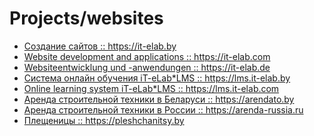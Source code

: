# Projects/websites

<ul>
<li><a href="https://it-elab.by" title="Создание сайтов">Создание сайтов :: https://it-elab.by</a></li>
<li><a href="https://it-elab.com" title="Website development">Website development and applications :: https://it-elab.com</a></li>
<li><a href="https://it-elab.de" title="Websiteentwicklung und -anwendungen">Websiteentwicklung und -anwendungen :: https://it-elab.de</a></li>
<li><a href="https://lms.it-elab.by" title="Система онлайн обучения iT-eLab*LMS">Система онлайн обучения iT-eLab*LMS :: https://lms.it-elab.by</a></li>
<li><a href="https://lms.it-elab.com" title="Online learning system iT-eLab*LMS">Online learning system iT-eLab*LMS :: https://lms.it-elab.com</a></li>
<li><a href="https://arendato.by" title="Аренда строительной техники в Беларуси">Аренда строительной техники в Беларуси :: https://arendato.by</a></li>
<li><a href="https://arenda-russia.ru" title="Аренда строительной техники в России">Аренда строительной техники в России :: https://arenda-russia.ru</a></li>
<li><a href="https://pleshchanitsy.by" title="Плещеницы">Плещеницы :: https://pleshchanitsy.by</a></li>
</ul>

